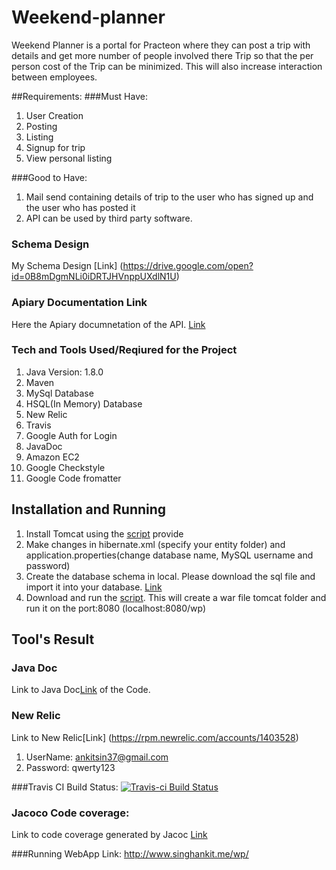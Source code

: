 # Weekend-planner
Weekend Planner is a portal for Practeon where they can post a trip with details and get more number of people involved there Trip so that the per person cost of the Trip can be minimized. This will also increase interaction between employees.

##Requirements:
###Must Have:

1. User Creation
2. Posting
3. Listing
4. Signup for trip
5. View personal listing

###Good to Have:

1. Mail send containing details of trip to the user who has signed up and the user who has posted it
2. API can be used by third party software.

### Schema Design
My Schema Design [Link]
(https://drive.google.com/open?id=0B8mDgmNLi0iDRTJHVnppUXdlN1U)

### Apiary Documentation Link
Here the Apiary documnetation of the API. [Link](http://docs.weekendplanner.apiary.io/)

### Tech and Tools Used/Reqiured for the Project
1. Java Version: 1.8.0
2. Maven
3. MySql Database
4. HSQL(In Memory) Database
5. New Relic
6. Travis
7. Google Auth for Login
8. JavaDoc
9. Amazon EC2
10. Google Checkstyle
11. Google Code fromatter

## Installation and Running
1. Install Tomcat using the [script](https://drive.google.com/open?id=0B8mDgmNLi0iDRExNMDVqWEhmLU0) provide 
2. Make changes in hibernate.xml (specify your entity folder) and application.properties(change database name, MySQL username and password)
4. Create the database schema in local. Please download the sql file and import it into your database. [Link](https://drive.google.com/file/d/0B8mDgmNLi0iDVlptZ1poMzRyNkU/view?usp=sharing)
5. Download and run the [script](https://drive.google.com/open?id=0B8mDgmNLi0iDRVktYTZja1hBZHM). This will create a war file tomcat folder and run it on the port:8080 (localhost:8080/wp)

## Tool's Result

### Java Doc
Link to Java Doc[Link](http://doc.singhankit.me) of the Code.


### New Relic
Link to New Relic[Link]
(https://rpm.newrelic.com/accounts/1403528)
1. UserName: ankitsin37@gmail.com
2. Password: qwerty123

###Travis CI Build Status:
[![Travis-ci Build Status](https://travis-ci.org/ankitsin/weekend-planner.svg?branch=master)](https://travis-ci.org/ankitsin/weekend-planner)

### Jacoco Code coverage:
Link to code coverage generated by Jacoc [Link](http://test.ankitsingh.me)

###Running WebApp Link:
<http://www.singhankit.me/wp/>
